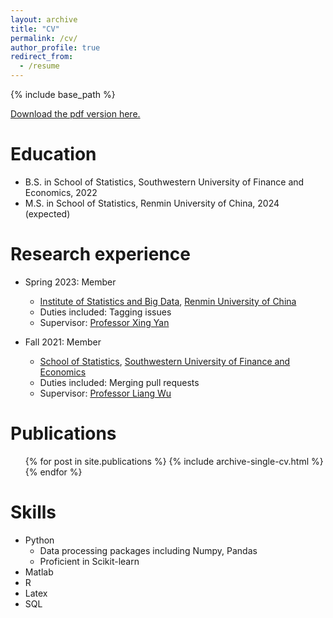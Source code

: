 ```yaml
---
layout: archive
title: "CV"
permalink: /cv/
author_profile: true
redirect_from:
  - /resume
---
```


{% include base_path %}

[Download the pdf version here.](https://weifang231.github.io/files/Weifang_Zhang_CV.pdf)

Education
======
* B.S. in School of Statistics, Southwestern University of Finance and Economics, 2022
* M.S. in School of Statistics, Renmin University of China, 2024 (expected)

Research experience
======
* Spring 2023: Member
  * [Institute of Statistics and Big Data](http://isbd.ruc.edu.cn/), [Renmin University of China](https://www.ruc.edu.cn/)
  * Duties included: Tagging issues
  * Supervisor: [Professor Xing Yan](https://sites.google.com/view/xingyan)

* Fall 2021: Member
  * [School of Statistics](https://stat.swufe.edu.cn/), [Southwestern University of Finance and Economics](https://e.swufe.edu.cn/)
  * Duties included: Merging pull requests
  * Supervisor: [Professor Liang Wu](https://stat.swufe.edu.cn/info/1046/1354.htm)
 

 
Publications
======
  <ul>{% for post in site.publications %}
    {% include archive-single-cv.html %}
  {% endfor %}</ul>
  
  
Skills
======
* Python
  * Data processing packages including Numpy, Pandas
  * Proficient in Scikit-learn
* Matlab
* R
* Latex
* SQL


  
